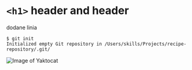 # `<h1>` header and header
dodane linia
```
$ git init
Initialized empty Git repository in /Users/skills/Projects/recipe-repository/.git/
```

![Image of Yaktocat](https://octodex.github.com/images/yogitocat.png)
